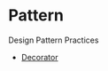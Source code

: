 # Pattern
Design Pattern Practices
- [Decorator](https://github.com/joojaebin/Pattern/tree/master/Decorator)
